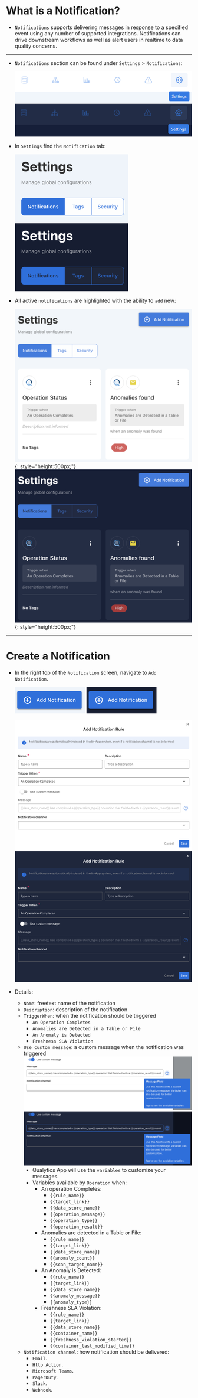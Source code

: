 # What is a Notification?

* `Notifications` supports delivering messages in response to a specified event using any number of supported integrations. Notifications can drive downstream workflows as well as alert users in realtime to data quality concerns.

---

* `Notifications` section can be found under `Settings` > `Notifications`:

  ![Screenshot](../assets/notifications/settings-tab-light.png#only-light)
  ![Screenshot](../assets/notifications/settings-tab-dark.png#only-dark)

* In `Settings` find the `Notification` tab:

  ![Screenshot](../assets/notifications/notification-tab-light.png#only-light)
  ![Screenshot](../assets/notifications/notification-tab-dark.png#only-dark)

* All active `notifications` are highlighted with the ability to `add` new:

  ![Screenshot](../assets/notifications/all-notifications-light.png#only-light){: style="height:500px;"}
  ![Screenshot](../assets/notifications/all-notifications-dark.png#only-dark){: style="height:500px;"}

---

# Create a Notification

* In the right top of the `Notification` screen, navigate to `Add Notification`.

  ![Screenshot](../assets/notifications/add-notification-light.png#only-light)
  ![Screenshot](../assets/notifications/add-notification-dark.png#only-dark)

  ![Screenshot](../assets/notifications/notification-screen-light.png#only-light)
  ![Screenshot](../assets/notifications/notification-screen-dark.png#only-dark)

* Details:
  * `Name`: freetext name of the notification
  * `Description`: description of the notification
  * `TriggerWhen`: when the notification should be triggered
    * `An Operation Completes`
    * `Anomalies are Detected in a Table or File`
    * `An Anomaly is Detected`
    * `Freshness SLA Violation`
  * `Use custom message`: a custom message when the notification was triggered
    ![Screenshot](../assets/notifications/notification-custom-messaging-light.png#only-light)![Screenshot](../assets/notifications/notification-custom-messaging-dark.png#only-dark)
      * Qualytics App will use the `variables` to customize your messages.
      * Variables available by `Operation` when:
        * An operation Completes:
          * `{{rule_name}}`
          * `{{target_link}}`
          * `{{data_store_name}}`
          * `{{operation_message}}`
          * `{{operation_type}}`
          * `{{operation_result}}`
        * Anomalies are detected in a Table or File:
          * `{{rule_name}}`
          * `{{target_link}}`
          * `{{data_store_name}}`
          * `{{anomaly_count}}`
          * `{{scan_target_name}}`
        * An Anomaly is Detected:
          * `{{rule_name}}`
          * `{{target_link}}`
          * `{{data_store_name}}`
          * `{{anomaly_message}}`
          * `{{anomaly_type}}`
        * Freshness SLA Violation:
          * `{{rule_name}}`
          * `{{target_link}}`
          * `{{data_store_name}}`
          * `{{container_name}}`
          * `{{freshness_violation_started}}`
          * `{{container_last_modified_time}}`
  * `Notification channel`: how notification should be delivered:
    * `Email`.
    * `Http Action`.
    * `Microsoft Teams`.
    * `PagerDuty`.
    * `Slack`.
    * `Webhook`.
